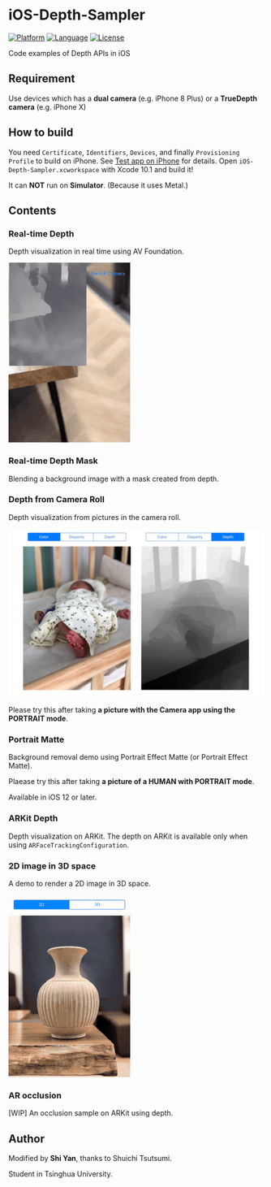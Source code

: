# iOS-Depth-Sampler

[![Platform](http://img.shields.io/badge/platform-ios-blue.svg?style=flat
)](https://developer.apple.com/iphone/index.action)
[![Language](http://img.shields.io/badge/language-swift-brightgreen.svg?style=flat
)](https://developer.apple.com/swift)
[![License](http://img.shields.io/badge/license-MIT-lightgrey.svg?style=flat
)](http://mit-license.org)

Code examples of Depth APIs in iOS

## Requirement

Use devices which has a **dual camera** (e.g. iPhone 8 Plus) or a **TrueDepth camera** (e.g. iPhone X)

## How to build

You need `Certificate`, `Identifiers`, `Devices`, and finally `Provisioning Profile` to build on iPhone.
See [Test app on iPhone](https://www.cnblogs.com/workky/p/6059299.html) for details.
Open `iOS-Depth-Sampler.xcworkspace` with Xcode 10.1 and build it!

It can **NOT** run on **Simulator**. (Because it uses Metal.)


## Contents

### Real-time Depth

Depth visualization in real time using AV Foundation.

![](README_resources/depth_1.gif)

### Real-time Depth Mask

Blending a background image with a mask created from depth.

<!-- # ![](README_resources/blend.gif) -->

### Depth from Camera Roll

Depth visualization from pictures in the camera roll.

<img src="README_resources/depth_baby_histoeq.jpg" width="600">

Please try this after taking **a picture with the Camera app using the PORTRAIT mode**.

### Portrait Matte

Background removal demo using Portrait Effect Matte (or Portrait Effect Matte). 

<!-- # ![](README_resources/portraitmatte.gif) -->

Plaease try this after taking **a picture of a HUMAN with PORTRAIT mode**.

Available in iOS 12 or later.

### ARKit Depth

Depth visualization on ARKit. The depth on ARKit is available only when using `ARFaceTrackingConfiguration`.

<!-- # ![](README_resources/arkit-depth.gif) -->

### 2D image in 3D space

A demo to render a 2D image in 3D space.

![](README_resources/3d.gif)


### AR occlusion

[WIP] An occlusion sample on ARKit using depth.

## Author

Modified by **Shi Yan**, thanks to Shuichi Tsutsumi.

Student in Tsinghua University.

<!--
- PAST WORKS:  [My Profile Summary](https://medium.com/@shu223/my-profile-summary-f14bfc1e7099#.vdh0i7clr)
- PROFILES: [LinkedIn](https://www.linkedin.com/in/shuichi-tsutsumi-525b755b/)
- BLOGS: [English](https://medium.com/@shu223/) / [Japanese](http://d.hatena.ne.jp/shu223/)
- CONTACTS: [Twitter](https://twitter.com/shu223) / [Facebook](https://www.facebook.com/shuichi.tsutsumi)
-->
